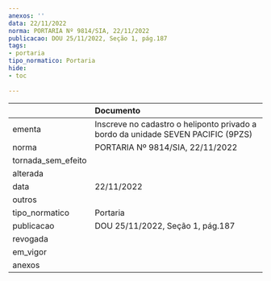 ```yaml
---
anexos: ''
data: 22/11/2022
norma: PORTARIA Nº 9814/SIA, 22/11/2022
publicacao: DOU 25/11/2022, Seção 1, pág.187
tags:
- portaria
tipo_normatico: Portaria
hide: 
- toc 
 
---
```


|                    | Documento                                                                        |
|:-------------------|:---------------------------------------------------------------------------------|
| ementa             | Inscreve no cadastro o heliponto privado a bordo da unidade SEVEN PACIFIC (9PZS) |
| norma              | PORTARIA Nº 9814/SIA, 22/11/2022                                                 |
| tornada_sem_efeito |                                                                                  |
| alterada           |                                                                                  |
| data               | 22/11/2022                                                                       |
| outros             |                                                                                  |
| tipo_normatico     | Portaria                                                                         |
| publicacao         | DOU 25/11/2022, Seção 1, pág.187                                                 |
| revogada           |                                                                                  |
| em_vigor           |                                                                                  |
| anexos             |                                                                                  |